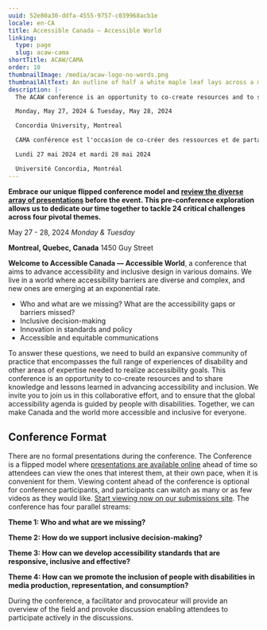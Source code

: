 ```yaml
---
uuid: 52e80a30-ddfa-4555-9757-c039968acb1e
locale: en-CA
title: Accessible Canada — Accessible World
linking:
  type: page
  slug: acaw-cama
shortTitle: ACAW/CAMA
order: 10
thumbnailImage: /media/acaw-logo-no-words.png
thumbnailAltText: An outline of half a white maple leaf lays across a multi-coloured sphere.
description: |-
  The ACAW conference is an opportunity to co-create resources and to share knowledge and lessons learned in advancing accessibility and inclusion.

  Monday, May 27, 2024 & Tuesday, May 28, 2024

  Concordia University, Montreal

  CAMA conférence est l'occasion de co-créer des ressources et de partager les connaissances et les enseignements tirés de l'avancement de l'accessibilité et de l'inclusion.

  Lundi 27 mai 2024 et mardi 28 mai 2024

  Université Concordia, Montréal
---
```

**Embrace our unique flipped conference model and [review the diverse array of presentations](https://acaw-cama.idrc.ocadu.ca/en/) before the event. This pre-conference exploration allows us to dedicate our time together to tackle 24 critical challenges across four pivotal themes.**

May 27 - 28, 2024
_Monday & Tuesday_

**Montreal, Quebec, Canada**
1450 Guy Street

**Welcome to Accessible Canada — Accessible World**, a conference that aims to advance accessibility and inclusive design in various domains. We live in a world where accessibility barriers are diverse and complex, and new ones are emerging at an exponential rate. 

- Who and what are we missing? What are the accessibility gaps or barriers missed?
- Inclusive decision-making
- Innovation in standards and policy  
- Accessible and equitable communications

To answer these questions, we need to build an expansive community of practice that encompasses the full range of experiences of disability and other areas of expertise needed to realize accessibility goals. This conference is an opportunity to co-create resources and to share knowledge and lessons learned in advancing accessibility and inclusion. We invite you to join us in this collaborative effort, and to ensure that the global accessibility agenda is guided by people with disabilities. Together, we can make Canada and the world more accessible and inclusive for everyone.

## Conference Format

There are no formal presentations during the conference. The Conference is a flipped model where [presentations are available online](https://acaw-cama.idrc.ocadu.ca/en/) ahead of time so attendees can view the ones that interest them, at their own pace, when it is convenient for them. Viewing content ahead of the conference is optional for conference participants, and participants can watch as many or as few videos as they would like. [Start viewing now on our submissions site](https://acaw-cama.idrc.ocadu.ca/en/). The conference has four parallel streams:

**Theme 1: Who and what are we missing?**

**Theme 2: How do we support inclusive decision-making?**

**Theme 3: How can we develop accessibility standards that are responsive, inclusive and effective?**

**Theme 4: How can we promote the inclusion of people with disabilities in media production, representation, and consumption?**

During the conference, a facilitator and provocateur will provide an overview of the field and provoke discussion enabling attendees to participate actively in the discussions.
